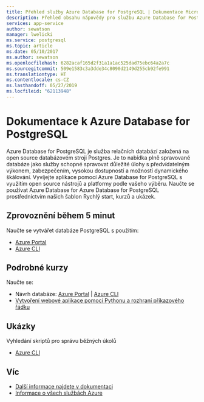 ```yaml
---
title: Přehled služby Azure Database for PostgreSQL | Dokumentace Microsoftu
description: Přehled obsahu nápovědy pro službu Azure Database for PostgreSQL na webu Azure Portal
services: app-service
author: sewatson
manager: lwelicki
ms.service: postgresql
ms.topic: article
ms.date: 05/10/2017
ms.author: sewatson
ms.openlocfilehash: 6282acaf165d2f31a1a1ac525dad75ebc64a2a7c
ms.sourcegitcommit: 509e1583c3a3dde34c8090d2149d255cb92fe991
ms.translationtype: HT
ms.contentlocale: cs-CZ
ms.lasthandoff: 05/27/2019
ms.locfileid: "62113948"
---
```

# <a name="azure-database-for-postgresql-documentation"></a>Dokumentace k Azure Database for PostgreSQL

Azure Database for PostgreSQL je služba relačních databází založená na open source databázovém stroji Postgres. Je to nabídka plně spravované databáze jako služby schopné spravovat důležité úlohy s předvídatelným výkonem, zabezpečením, vysokou dostupností a možností dynamického škálování.  Vyvíjejte aplikace pomocí Azure Database for PostgreSQL s využitím open source nástrojů a platformy podle vašeho výběru.  Naučte se používat Azure Database for Azure Database for PostgreSQL prostřednictvím našich šablon Rychlý start, kurzů a ukázek.

## <a name="5-minute-quickstarts"></a>Zprovoznění během 5 minut

Naučte se vytvářet databáze PostgreSQL s použitím:

- [Azure Portal](/azure/postgresql/quickstart-create-server-database-portal)
- [Azure CLI](/azure/postgresql/quickstart-create-server-database-azure-cli)

## <a name="step-by-step-tutorials"></a>Podrobné kurzy

Naučte se:

- Návrh databáze: [Azure Portal](/azure/postgresql/tutorial-design-database-using-azure-portal) |  [Azure CLI](/azure/postgresql/tutorial-design-database-using-azure-cli)
- [Vytvoření webové aplikace pomocí Pythonu a rozhraní příkazového řádku](/azure/app-service/containers/tutorial-python-postgresql-app?toc=%2fazure%2fpostgresql%2ftoc.json)

## <a name="samples"></a>Ukázky 

Vyhledání skriptů pro správu běžných úkolů

- [Azure CLI](/azure/postgresql/sample-scripts-azure-cli)

## <a name="more"></a>Víc

- [Další informace najdete v dokumentaci](/azure/postgresql/index)
- [Informace o všech službách Azure](https://aka.ms/j3wr7y)